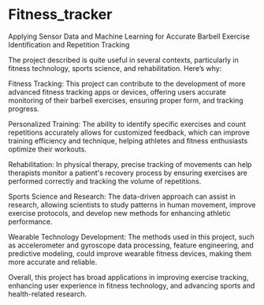 # Fitness_tracker
Applying Sensor Data and Machine Learning for Accurate Barbell Exercise Identification and Repetition Tracking

The project described is quite useful in several contexts, particularly in fitness technology, sports science, and rehabilitation. Here’s why:

Fitness Tracking: This project can contribute to the development of more advanced fitness tracking apps or devices, offering users accurate monitoring of their barbell exercises, ensuring proper form, and tracking progress.

Personalized Training: The ability to identify specific exercises and count repetitions accurately allows for customized feedback, which can improve training efficiency and technique, helping athletes and fitness enthusiasts optimize their workouts.

Rehabilitation: In physical therapy, precise tracking of movements can help therapists monitor a patient's recovery process by ensuring exercises are performed correctly and tracking the volume of repetitions.

Sports Science and Research: The data-driven approach can assist in research, allowing scientists to study patterns in human movement, improve exercise protocols, and develop new methods for enhancing athletic performance.

Wearable Technology Development: The methods used in this project, such as accelerometer and gyroscope data processing, feature engineering, and predictive modeling, could improve wearable fitness devices, making them more accurate and reliable.

Overall, this project has broad applications in improving exercise tracking, enhancing user experience in fitness technology, and advancing sports and health-related research.


